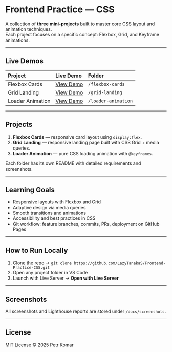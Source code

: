 # Frontend Practice — CSS

A collection of **three mini-projects** built to master core CSS layout and animation techniques.  
Each project focuses on a specific concept: Flexbox, Grid, and Keyframe animations.

---

## Live Demos

| Project          | Live Demo                                                                         | Folder              |
| :--------------- | :-------------------------------------------------------------------------------- | :------------------ |
| Flexbox Cards    | [View Demo](https://lazyTanakaS.github.io/Frontend-Practice-CSS/flexbox-cards)    | `/flexbox-cards`    |
| Grid Landing     | [View Demo](https://lazyTanakaS.github.io/Frontend-Practice-CSS/grid-landing)     | `/grid-landing`     |
| Loader Animation | [View Demo](https://lazyTanakaS.github.io/Frontend-Practice-CSS/loader-animation) | `/loader-animation` |

---

## Projects

1. **Flexbox Cards** — responsive card layout using `display:flex`.
2. **Grid Landing** — responsive landing page built with CSS Grid + media queries.
3. **Loader Animation** — pure CSS loading animation with `@keyframes`.

Each folder has its own README with detailed requirements and screenshots.

---

## Learning Goals

- Responsive layouts with Flexbox and Grid
- Adaptive design via media queries
- Smooth transitions and animations
- Accessibility and best practices in CSS
- Git workflow: feature branches, commits, PRs, deployment on GitHub Pages

---

## How to Run Locally

1. Clone the repo → `git clone https://github.com/LazyTanakaS/Frontend-Practice-CSS.git`
2. Open any project folder in VS Code
3. Launch with Live Server → **Open with Live Server**

---

## Screenshots

All screenshots and Lighthouse reports are stored under `/docs/screenshots`.

---

## License

MIT License © 2025 Petr Komar
